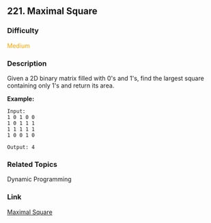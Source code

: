 ## 221. Maximal Square
### Difficulty

 <font color=orange>Medium</font>

### Description

Given a 2D binary matrix filled with 0's and 1's, find the largest square
containing only 1's and return its area.

**Example:**
            Input:    1 0 1 0 0    1 0 1 1 1    1 1 1 1 1    1 0 0 1 0        Output: 4    


### Related Topics

Dynamic Programming


### Link
[Maximal Square](https://leetcode.com/problems/maximal-square)
